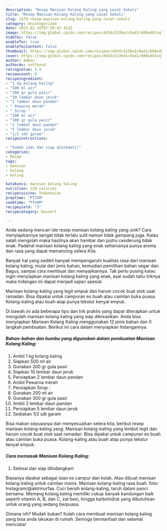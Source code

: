 ```yaml
---
description: "Resep Manisan Kolang Kaling yang Lezat Sekali"
title: "Resep Manisan Kolang Kaling yang Lezat Sekali"
slug: 2479-resep-manisan-kolang-kaling-yang-lezat-sekali
category: Uncategorized
date: 2023-02-16T07:59:47.413Z
image: https://img-global.cpcdn.com/recipes/dd34c523be1c9ad1/680x482cq70/manisan-kolang-kaling-foto-resep-utama.jpg
hideToc: false
enableToc: true
enableTocContent: false
thumbnail: https://img-global.cpcdn.com/recipes/dd34c523be1c9ad1/680x482cq70/manisan-kolang-kaling-foto-resep-utama.jpg
cover: https://img-global.cpcdn.com/recipes/dd34c523be1c9ad1/680x482cq70/manisan-kolang-kaling-foto-resep-utama.jpg
author: Admin
authorAv: notfound
ratingvalue: 3.4
reviewcount: 8
recipeingredient:
- "1 kg kolang kaling"
- "500 ml air"
- "200 gr gula pasir"
- "10 lembar daun jeruk"
- "2 lembar daun pandan"
- " Pewarna merah"
- " Sirup "
- "200 ml air"
- "300 gr gula pasir"
- "2 lembar daun pandan"
- "5 lembar daun jeruk"
- "1/2 sdt garam"
recipeinstructions:

- "Sudah jadi dan siap dinikmati!"
categories:
- Resep
tags:
- manisan
- kolang
- kaling

katakunci: manisan kolang kaling 
nutrition: 229 calories
recipecuisine: Indonesian
preptime: "PT25M"
cooktime: "PT40M"
recipeyield: "3"
recipecategory: Dessert

---
```





Anda sedang mencari ide resep manisan kolang kaling yang unik? Cara menyiapkannya sangat tidak terlalu sulit namun tidak gampang juga. Kalau salah mengolah maka hasilnya akan hambar dan justru cenderung tidak enak. Padahal manisan kolang kaling yang enak seharusnya punya aroma dan rasa yang dapat memancing selera Kita.





Banyak hal yang sedikit banyak mempengaruhi kualitas rasa dari manisan kolang kaling, mulai dari jenis bahan, kemudian pemilihan bahan segar dan Bagus, sampai cara membuat dan menyajikannya. Tak perlu pusing kalau ingin menyiapkan manisan kolang kaling yang enak,      asal sudah tahu triknya maka hidangan ini dapat menjadi sajian spesial.














Manisan kolang-kaling yang legit empuk dan harum cocok buat stok saat ramadan. Bisa dipakai untuk campuran es buah atau camilan buka puasa. Kolang-kaling atau buah atap punya tekstur kenyal empuk.






Di bawah ini ada beberapa tips dan trik praktis yang dapat diterapkan untuk mengolah manisan kolang kaling yang siap dikreasikan. Anda bisa menyiapkan Manisan Kolang Kaling menggunakan 12 jenis bahan dan 0 langkah pembuatan. Berikut ini cara dalam menyiapkan hidangannya.

<!--inarticleads1-->

##### Bahan-bahan dan bumbu yang digunakan dalam pembuatan Manisan Kolang Kaling:

1. Ambil 1 kg kolang kaling
1. Siapkan 500 ml air
1. Gunakan 200 gr gula pasir
1. Siapkan 10 lembar daun jeruk
1. Persiapkan 2 lembar daun pandan
1. Ambil  Pewarna merah
1. Persiapkan  Sirup :
1. Gunakan 200 ml air
1. Gunakan 300 gr gula pasir
1. Ambil 2 lembar daun pandan
1. Persiapkan 5 lembar daun jeruk
1. Sediakan 1/2 sdt garam


Bisa makan sepuasnya dan menyesuaikan selera kita, berikut resep manisan kolang-kaling yang. Manisan kolang-kaling yang lembut legit dan harum cocok buat stok saat ramadan. Bisa dipakai untuk campuran es buah atau camilan buka puasa. Kolang-kaling atau buah atap punya tekstur kenyal empuk. 

<!--inarticleads2-->

##### Cara memasak Manisan Kolang Kaling:


1. Selesai dan siap dihidangkan!

Biasanya dipakai sebagai isian es campur dan kolak. Atau dibuat manisan kolang-kaling untuk camilan manis. Manisan kolang-kaling rasa buah. foto: Instagram/@aktrinurfaa. Cuci bersih kolang-kaling, taruh dalam panci bersama. Memang kolang kaling memiliki cukup banyak kandungan baik seperti vitamin A, B, dan C, zat besi, hingga karbohidrat yang dibutuhkan untuk orang yang sedang berpuasa. 

Gimana nih? Mudah bukan? Itulah cara membuat manisan kolang kaling yang bisa anda lakukan di rumah. Semoga bermanfaat dan selamat mencoba!
